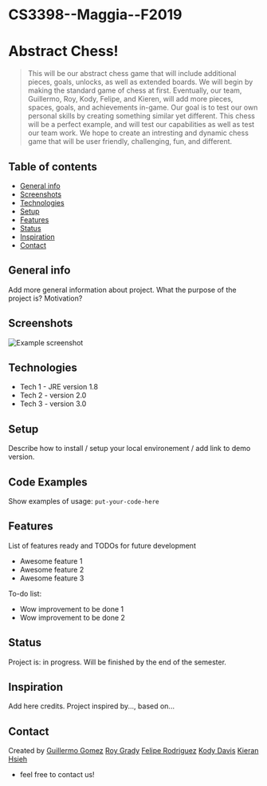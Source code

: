 # CS3398--Maggia--F2019

# Abstract Chess!

> This will be our abstract chess game that will include additional pieces, goals, unlocks, as well as extended boards. We will begin by making the standard game of chess at first. Eventually, our team, Guillermo, Roy, Kody, Felipe, and Kieren, will add more pieces, spaces, goals, and achievements in-game. Our goal is to test our own personal skills by creating something similar yet different. This chess will be a perfect example, and will test our capabilities as well as test our team work. We hope to create an intresting and dynamic chess game that will be user friendly, challenging, fun, and different.  

## Table of contents
* [General info](#general-info)
* [Screenshots](#screenshots)
* [Technologies](#technologies)
* [Setup](#setup)
* [Features](#features)
* [Status](#status)
* [Inspiration](#inspiration)
* [Contact](#contact)

## General info

Add more general information about project. What the purpose of the project is? Motivation?

## Screenshots
![Example screenshot](./img/screenshot.png)

## Technologies
* Tech 1 - JRE version 1.8
* Tech 2 - version 2.0
* Tech 3 - version 3.0

## Setup
Describe how to install / setup your local environement / add link to demo version.

## Code Examples
Show examples of usage:
`put-your-code-here`

## Features
List of features ready and TODOs for future development
* Awesome feature 1
* Awesome feature 2
* Awesome feature 3

To-do list:
* Wow improvement to be done 1
* Wow improvement to be done 2

## Status
Project is: in progress. Will be finished by the end of the semester.

## Inspiration
Add here credits. Project inspired by..., based on...

## Contact
Created by [Guillermo Gomez](g_g224@txstate.edu) 
           [Roy Grady](rag189@txstate.edu)
           [Felipe Rodriguez](f_r95@txstate.edu)
           [Kody Davis](kody_davis@txstate.edu)
           [Kieran Hsieh](kth43@txstate.edu)

- feel free to contact us!
